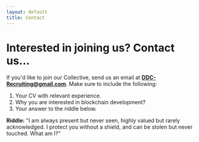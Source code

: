 ```yaml
---
layout: default
title: Contact
---
```

# Interested in joining us? Contact us...

If you'd like to join our Collective, send us an email at 
**DDC-Recruiting@gmail.com**. Make sure to include the following:
1. Your CV with relevant experience.
2. Why you are interested in blockchain development?
3. Your answer to the riddle below.

**Riddle:** "I am always present but never seen, highly valued but
rarely acknowledged. I protect you without a shield, and can be 
stolen but never touched. What am I?"
